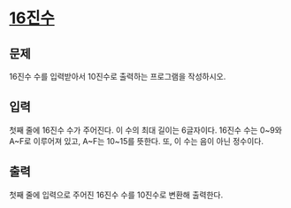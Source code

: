 # [16진수](https://www.acmicpc.net/problem/1550)

## 문제

16진수 수를 입력받아서 10진수로 출력하는 프로그램을 작성하시오.


## 입력

첫째 줄에 16진수 수가 주어진다. 이 수의 최대 길이는 6글자이다. 16진수 수는 0~9와 A~F로 이루어져 있고, A~F는 10~15를 뜻한다. 또, 이 수는 음이 아닌 정수이다.


## 출력

첫째 줄에 입력으로 주어진 16진수 수를 10진수로 변환해 출력한다.

